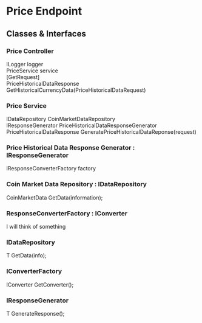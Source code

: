 # Price Endpoint



## Classes & Interfaces

### Price Controller
ILogger logger   
PriceService service   
[GetRequest]  
PriceHistoricalDataResponse GetHistoricalCurrencyData(PriceHistoricalDataRequest)

### Price Service
IDataRepository CoinMarketDataRepository  
IResponseGenerator PriceHistoricalDataResponseGenerator
PriceHistoricalDataResponse GeneratePriceHistoricalDataReponse(request)

### Price Historical Data Response Generator : IResponseGenerator<PriceResponse>
IResponseConverterFactory factory 

### Coin Market Data Repository : IDataRepository<T>
CoinMarketData GetData(information);

### ResponseConverterFactory : IConverter
I will think of something

### IDataRepository<T>
T GetData(info);

### IConverterFactory
IConverter GetConverter();

###  IResponseGenerator<T>
T GenerateResponse();
